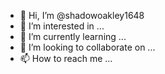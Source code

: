 - 👋 Hi, I’m @shadowoakley1648
- 👀 I’m interested in ...
- 🌱 I’m currently learning ...
- 💞️ I’m looking to collaborate on ...
- 📫 How to reach me ...

<!---
shadowoakley1648/shadowoakley1648 is a ✨ special ✨ repository because its `README.md` (this file) appears on your GitHub profile.
You can click the Preview link to take a look at your changes.

